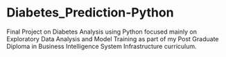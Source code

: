 # Diabetes_Prediction-Python
Final Project on Diabetes Analysis using Python focused mainly on Exploratory Data Analysis and Model Training as part of my Post Graduate Diploma in Business Intelligence System Infrastructure curriculum.
